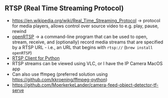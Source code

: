 ## RTSP (Real Time Streaming Protocol)
* https://en.wikipedia.org/wiki/Real_Time_Streaming_Protocol -> protocol for media players, allows control over source video to e.g. play, pause, rewind
* [openRTSP](http://www.live555.com/openRTSP/) -> a command-line program that can be used to open, stream, receive, and (optionally) record media streams that are specified by a RTSP URL - i.e., an URL that begins with `rtsp://` (`brew install openRTSP`)
* [RTSP Client for Python](https://github.com/statueofmike/rtsp)
* RTSP streams can be viewed using VLC, or I have the IP Camera MacOS app
* Can also use ffmpeg (preferred solution using https://github.com/kkroening/ffmpeg-python)
* https://github.com/MoerkerkeLander/camera-feed-object-detector-tf-serve
